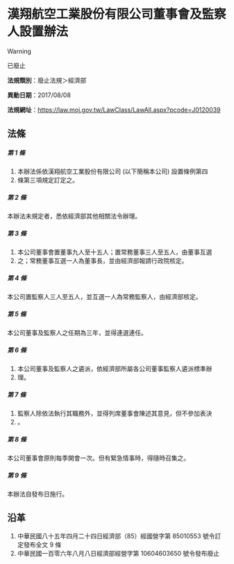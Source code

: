 # 漢翔航空工業股份有限公司董事會及監察人設置辦法
> [!WARNING]
> 已廢止

**法規類別**：廢止法規＞經濟部

**異動日期**：2017/08/08  

**法規網址**：https://law.moj.gov.tw/LawClass/LawAll.aspx?pcode=J0120039



## 法條
##### 第 1 條
1. 本辦法係依漢翔航空工業股份有限公司 (以下簡稱本公司) 設置條例第四
1. 條第三項規定訂定之。

##### 第 2 條
本辦法未規定者，悉依經濟部其他相關法令辦理。

##### 第 3 條
1. 本公司董事會置董事九人至十五人；置常務董事三人至五人，由董事互選
1. 之；常務董事互選一人為董事長，並由經濟部報請行政院核定。

##### 第 4 條
本公司置監察人三人至五人，並互選一人為常務監察人，由經濟部核定。

##### 第 5 條
本公司董事及監察人之任期為三年，並得連選連任。

##### 第 6 條
1. 本公司董事及監察人之遴派，依經濟部所屬各公司董事監察人遴派標準辦
1. 理。

##### 第 7 條
1. 監察人除依法執行其職務外，並得列席董事會陳述其意見，但不參加表決
1. 。

##### 第 8 條
本公司董事會原則每季開會一次。但有緊急情事時，得隨時召集之。

##### 第 9 條
本辦法自發布日施行。

## 沿革
1. 中華民國八十五年四月二十四日經濟部（85）經國營字第 85010553 號令訂定發布全文 9  條
1. 中華民國一百零六年八月八日經濟部經營字第 10604603650  號令發布廢止
